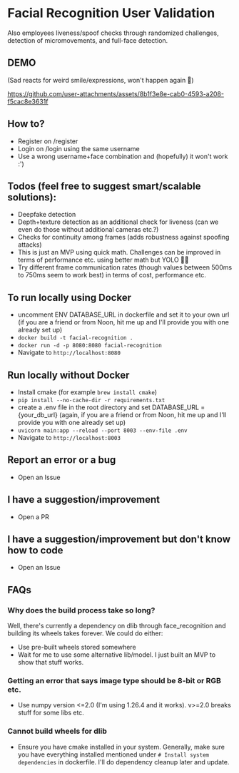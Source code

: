# Facial Recognition User Validation

Also employees liveness/spoof checks through randomized challenges, detection of micromovements, and full-face detection.

## DEMO
(Sad reacts for weird smile/expressions, won't happen again 😤)

https://github.com/user-attachments/assets/8b1f3e8e-cab0-4593-a208-f5cac8e3631f


## How to?
- Register on /register
- Login on /login using the same username
- Use a wrong username+face combination and (hopefully) it won't work :')

## Todos (feel free to suggest smart/scalable solutions):
- Deepfake detection
- Depth+texture detection as an additional check for liveness (can we even do those without additional cameras etc.?)
- Checks for continuity among frames (adds robustness against spoofing attacks)
- This is just an MVP using quick math. Challenges can be improved in terms of performance etc. using better math but YOLO 🤙🏽
- Try different frame communication rates (though values between 500ms to 750ms seem to work best) in terms of cost, performance etc.

## To run locally using Docker
- uncomment ENV DATABASE_URL in dockerfile and set it to your own url (if you are a friend or from Noon, hit me up and I'll provide you with one already set up)
- `docker build -t facial-recognition .`
- `docker run -d -p 8080:8080 facial-recognition`
- Navigate to `http://localhost:8080`

## Run locally without Docker
- Install cmake (for example `brew install cmake`)
- `pip install --no-cache-dir -r requirements.txt`
- create a .env file in the root directory and set DATABASE_URL = {your_db_url} (again, if you are a friend or from Noon, hit me up and I'll provide you with one already set up)
- `uvicorn main:app --reload --port 8003 --env-file .env`
- Navigate to `http://localhost:8003`

## Report an error or a bug
- Open an Issue

## I have a suggestion/improvement
- Open a PR

## I have a suggestion/improvement but don't know how to code
- Open an Issue

## FAQs
### Why does the build process take so long?
Well, there's currently a dependency on dlib through face_recognition and building its wheels takes forever. We could do either:
- Use pre-built wheels stored somewhere
- Wait for me to use some alternative lib/model. I just built an MVP to show that stuff works.

### Getting an error that says image type should be 8-bit or RGB etc.
- Use numpy version <=2.0 (I'm using 1.26.4 and it works). v>=2.0 breaks stuff for some libs etc.

### Cannot build wheels for dlib
- Ensure you have cmake installed in your system. Generally, make sure you have everything installed mentioned under `# Install system dependencies` in dockerfile. I'll do dependency cleanup later and update.